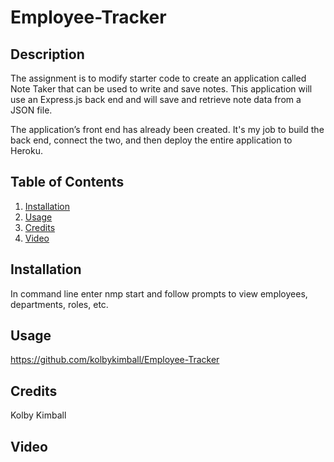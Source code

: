 # Employee-Tracker

## Description

The assignment is to modify starter code to create an application called Note Taker that can be used to write and save notes. This application will use an Express.js back end and will save and retrieve note data from a JSON file.

The application’s front end has already been created. It's my job to build the back end, connect the two, and then deploy the entire application to Heroku.

## Table of Contents

  1. [Installation](#Installation)
  2. [Usage](#Usage)
  3. [Credits](#Credits)
  4. [Video](#Video)

## Installation

In command line enter nmp start and follow prompts to view employees, departments, roles, etc.

## Usage

https://github.com/kolbykimball/Employee-Tracker

## Credits

Kolby Kimball 

## Video 